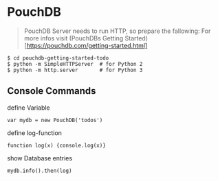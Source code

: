 # PouchDB
> PouchDB Server needs to run HTTP, so prepare the fallowing: 
For more infos visit (PouchDBs Getting Started)[https://pouchdb.com/getting-started.html]

```
$ cd pouchdb-getting-started-todo
$ python -m SimpleHTTPServer  # for Python 2
$ python -m http.server       # for Python 3
```


## Console Commands

define Variable
```
var mydb = new PouchDB('todos')
```

define log-function
```
function log(x) {console.log(x)}
```

show Database entries
```
mydb.info().then(log)
```
